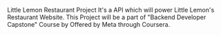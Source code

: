 Little Lemon Restaurant  Project
It's a API which will power Little Lemon's Restaurant Website. This Project will be a part of "Backend Developer Capstone" Course by Offered by Meta through Coursera.